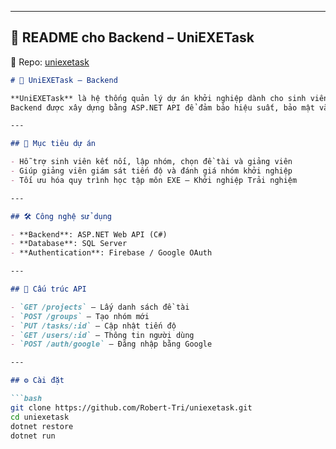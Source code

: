 
---

## 📘 README cho Backend – UniEXETask

📁 Repo: [uniexetask](https://github.com/Robert-Tri/uniexetask)

```markdown
# 🧠 UniEXETask – Backend

**UniEXETask** là hệ thống quản lý dự án khởi nghiệp dành cho sinh viên Đại học FPT.
Backend được xây dựng bằng ASP.NET API để đảm bảo hiệu suất, bảo mật và khả năng mở rộng.

---

## 🎯 Mục tiêu dự án

- Hỗ trợ sinh viên kết nối, lập nhóm, chọn đề tài và giảng viên
- Giúp giảng viên giám sát tiến độ và đánh giá nhóm khởi nghiệp
- Tối ưu hóa quy trình học tập môn EXE – Khởi nghiệp Trải nghiệm

---

## 🛠️ Công nghệ sử dụng

- **Backend**: ASP.NET Web API (C#)
- **Database**: SQL Server
- **Authentication**: Firebase / Google OAuth

---

## 📂 Cấu trúc API

- `GET /projects` – Lấy danh sách đề tài
- `POST /groups` – Tạo nhóm mới
- `PUT /tasks/:id` – Cập nhật tiến độ
- `GET /users/:id` – Thông tin người dùng
- `POST /auth/google` – Đăng nhập bằng Google

---

## ⚙️ Cài đặt

```bash
git clone https://github.com/Robert-Tri/uniexetask.git
cd uniexetask
dotnet restore
dotnet run
